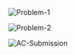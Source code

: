 ![Problem-1](https://github.com/user-attachments/assets/38b9491f-c334-4a87-ae29-6677dbe3a3d0)

![Problem-2](https://github.com/user-attachments/assets/e2443e8a-b0f6-49c4-88ce-66cc25fdc6bb)

![AC-Submission](https://github.com/user-attachments/assets/a6641ca1-c31c-42c0-87ee-26439a4ecc5d)
